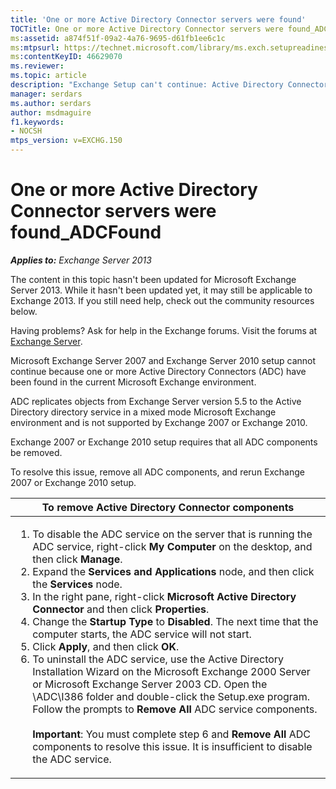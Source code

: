 ```yaml
---
title: 'One or more Active Directory Connector servers were found'
TOCTitle: One or more Active Directory Connector servers were found_ADCFound
ms:assetid: a874f51f-09a2-4a76-9695-d61fb1ee6c1c
ms:mtpsurl: https://technet.microsoft.com/library/ms.exch.setupreadiness.adcfound(v=EXCHG.150)
ms:contentKeyID: 46629070
ms.reviewer: 
ms.topic: article
description: "Exchange Setup can't continue: Active Directory Connector servers found"
manager: serdars
ms.author: serdars
author: msdmaguire
f1.keywords:
- NOCSH
mtps_version: v=EXCHG.150
---
```


# One or more Active Directory Connector servers were found\_ADCFound

_**Applies to:** Exchange Server 2013_

The content in this topic hasn't been updated for Microsoft Exchange Server 2013. While it hasn't been updated yet, it may still be applicable to Exchange 2013. If you still need help, check out the community resources below.

Having problems? Ask for help in the Exchange forums. Visit the forums at [Exchange Server](https://social.technet.microsoft.com/forums/office/home?category=exchangeserver).

Microsoft Exchange Server 2007 and Exchange Server 2010 setup cannot continue because one or more Active Directory Connectors (ADC) have been found in the current Microsoft Exchange environment.

ADC replicates objects from Exchange Server version 5.5 to the Active Directory directory service in a mixed mode Microsoft Exchange environment and is not supported by Exchange 2007 or Exchange 2010.

Exchange 2007 or Exchange 2010 setup requires that all ADC components be removed.

To resolve this issue, remove all ADC components, and rerun Exchange 2007 or Exchange 2010 setup.

|To remove Active Directory Connector components|
|---|
|<ol><li>To disable the ADC service on the server that is running the ADC service, right-click **My Computer** on the desktop, and then click **Manage**.</li><li>Expand the **Services and Applications** node, and then click the **Services** node.</li><li>In the right pane, right-click **Microsoft Active Directory Connector** and then click **Properties**.</li><li>Change the **Startup Type** to **Disabled**. The next time that the computer starts, the ADC service will not start.</li><li>Click **Apply**, and then click **OK**.</li><li>To uninstall the ADC service, use the Active Directory Installation Wizard on the Microsoft Exchange 2000 Server or Microsoft Exchange Server 2003 CD. Open the \ADC\I386 folder and double-click the Setup.exe program. Follow the prompts to **Remove All** ADC service components. <br/><br/> **Important**: You must complete step 6 and **Remove All** ADC components to resolve this issue. It is insufficient to disable the ADC service.</li></ol>|

